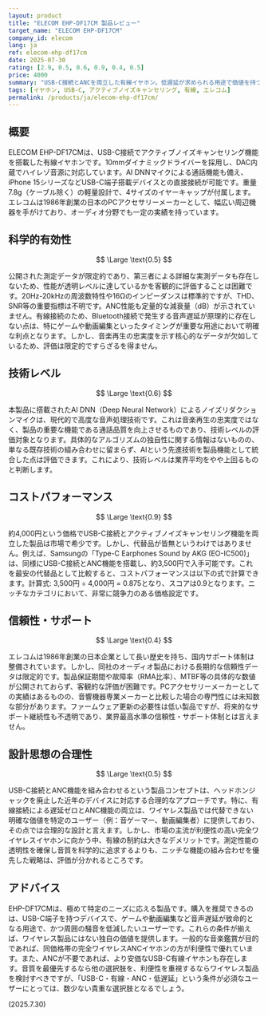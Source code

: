 ```yaml
---
layout: product
title: "ELECOM EHP-DF17CM 製品レビュー"
target_name: "ELECOM EHP-DF17CM"
company_id: elecom
lang: ja
ref: elecom-ehp-df17cm
date: 2025-07-30
rating: [2.9, 0.5, 0.6, 0.9, 0.4, 0.5]
price: 4000
summary: "USB-C接続とANCを両立した有線イヤホン。低遅延が求められる用途で価値を持つが、全体的な測定性能の透明性には課題が残る。"
tags: [イヤホン, USB-C, アクティブノイズキャンセリング, 有線, エレコム]
permalink: /products/ja/elecom-ehp-df17cm/
---
```


## 概要

ELECOM EHP-DF17CMは、USB-C接続でアクティブノイズキャンセリング機能を搭載した有線イヤホンです。10mmダイナミックドライバーを採用し、DAC内蔵でハイレゾ音源に対応しています。AI DNNマイクによる通話機能も備え、iPhone 15シリーズなどUSB-C端子搭載デバイスとの直接接続が可能です。重量7.8g（ケーブル除く）の軽量設計で、4サイズのイヤーキャップが付属します。エレコムは1986年創業の日本のPCアクセサリーメーカーとして、幅広い周辺機器を手がけており、オーディオ分野でも一定の実績を持っています。

## 科学的有効性

$$ \Large \text{0.5} $$

公開された測定データが限定的であり、第三者による詳細な実測データも存在しないため、性能が透明レベルに達しているかを客観的に評価することは困難です。20Hz-20kHzの周波数特性や16Ωのインピーダンスは標準的ですが、THD、SNR等の重要指標は不明です。ANC性能も定量的な減衰量（dB）が示されていません。有線接続のため、Bluetooth接続で発生する音声遅延が原理的に存在しない点は、特にゲームや動画編集といったタイミングが重要な用途において明確な利点となります。しかし、音楽再生の忠実度を示す核心的なデータが欠如しているため、評価は限定的ですらざるを得ません。

## 技術レベル

$$ \Large \text{0.6} $$

本製品に搭載されたAI DNN（Deep Neural Network）によるノイズリダクションマイクは、現代的で高度な音声処理技術です。これは音楽再生の忠実度ではなく、製品の重要な機能である通話品質を向上させるものであり、技術レベルの評価対象となります。具体的なアルゴリズムの独自性に関する情報はないものの、単なる既存技術の組み合わせに留まらず、AIという先進技術を製品機能として統合した点は評価できます。これにより、技術レベルは業界平均をやや上回るものと判断します。

## コストパフォーマンス

$$ \Large \text{0.9} $$

約4,000円という価格でUSB-C接続とアクティブノイズキャンセリング機能を両立した製品は市場で希少です。しかし、代替品が皆無というわけではありません。例えば、Samsungの「Type-C Earphones Sound by AKG (EO-IC500)」は、同様にUSB-C接続とANC機能を搭載し、約3,500円で入手可能です。これを最安の代替品として比較すると、コストパフォーマンスは以下の式で計算できます。計算式: 3,500円 ÷ 4,000円 = 0.875となり、スコアは0.9となります。ニッチなカテゴリにおいて、非常に競争力のある価格設定です。

## 信頼性・サポート

$$ \Large \text{0.4} $$

エレコムは1986年創業の日本企業として長い歴史を持ち、国内サポート体制は整備されています。しかし、同社のオーディオ製品における長期的な信頼性データは限定的です。製品保証期間や故障率（RMA比率）、MTBF等の具体的な数値が公開されておらず、客観的な評価が困難です。PCアクセサリーメーカーとしての実績はあるものの、音響機器専業メーカーと比較した場合の専門性には未知数な部分があります。ファームウェア更新の必要性は低い製品ですが、将来的なサポート継続性も不透明であり、業界最高水準の信頼性・サポート体制とは言えません。

## 設計思想の合理性

$$ \Large \text{0.5} $$

USB-C接続とANC機能を組み合わせるという製品コンセプトは、ヘッドホンジャックを廃止した近年のデバイスに対応する合理的なアプローチです。特に、有線接続による遅延ゼロとANC機能の両立は、ワイヤレス製品では代替できない明確な価値を特定のユーザー（例：音ゲーマー、動画編集者）に提供しており、その点では合理的な設計と言えます。しかし、市場の主流が利便性の高い完全ワイヤレスイヤホンに向かう中、有線の制約は大きなデメリットです。測定性能の透明性を確保し音質を科学的に追求するよりも、ニッチな機能の組み合わせを優先した戦略は、評価が分かれるところです。

## アドバイス

EHP-DF17CMは、極めて特定のニーズに応える製品です。購入を推奨できるのは、USB-C端子を持つデバイスで、ゲームや動画編集など音声遅延が致命的となる用途で、かつ周囲の騒音を低減したいユーザーです。これらの条件が揃えば、ワイヤレス製品にはない独自の価値を提供します。一般的な音楽鑑賞が目的であれば、同価格帯の完全ワイヤレスANCイヤホンの方が利便性で優れています。また、ANCが不要であれば、より安価なUSB-C有線イヤホンも存在します。音質を最優先するなら他の選択肢を、利便性を重視するならワイヤレス製品を検討すべきですが、「USB-C・有線・ANC・低遅延」という条件が必須なユーザーにとっては、数少ない貴重な選択肢となるでしょう。

(2025.7.30)
